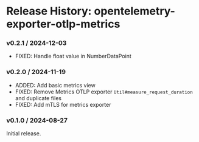 # Release History: opentelemetry-exporter-otlp-metrics

### v0.2.1 / 2024-12-03

* FIXED: Handle float value in NumberDataPoint

### v0.2.0 / 2024-11-19

* ADDED: Add basic metrics view
* FIXED: Remove Metrics OTLP exporter `Util#measure_request_duration` and duplicate files
* FIXED: Add mTLS for metrics exporter

### v0.1.0 / 2024-08-27

Initial release.
